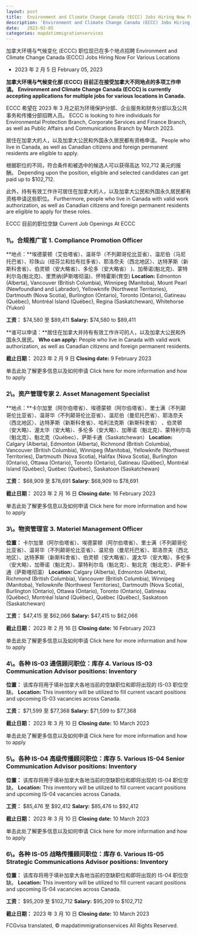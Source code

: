 ```yaml
---
layout: post
title:  Environment and Climate Change Canada (ECCC) Jobs Hiring Now For Various Locations
description: 'Environment and Climate Change Canada (ECCC) Jobs Hiring Now For Various Locations'
date:   2023-02-05
categories: mapdatimmigrationservices
---
```


加拿大环境与气候变化 (ECCC) 职位现已在多个地点招聘	Environment and Climate Change Canada (ECCC) Jobs Hiring Now For Various Locations
	
* 2023 年 2 月 5 日	  February 05, 2023
	
**加拿大环境与气候变化部 (ECCC) 目前正在接受加拿大不同地点的多项工作申请。**	**Environment and Climate Change Canada (ECCC) is currently accepting applications for multiple jobs for various locations in Canada.**
	
ECCC 希望在 2023 年 3 月之前为环境保护分部、企业服务和财务分部以及公共事务和传播分部招聘人员。	ECCC is looking to hire individuals for Environmental Protection Branch, Corporate Services and Finance Branch, as well as Public Affairs and Communications Branch by March 2023.
	
居住在加拿大的人，以及加拿大公民和外国永久居民都有资格申请。	People who live in Canada, as well as Canadian citizens and foreign permanent residents are eligible to apply.
	
根据职位的不同，符合条件和被选中的候选人可以获得高达 102,712 美元的报酬。	Depending upon the position, eligible and selected candidates can get paid up to $102,712.
	
此外，持有有效工作许可居住在加拿大的人，以及加拿大公民和外国永久居民都有资格申请这些职位。	Furthermore, people who live in Canada with valid work authorization, as well as Canadian citizens and foreign permanent residents are eligible to apply for these roles.
	
ECCC 目前的职位空缺	Current Job Openings At ECCC
	
### 1\。合规推广官	1\. Compliance Promotion Officer
	
**地点：**埃德蒙顿（艾伯塔省）、温哥华（不列颠哥伦比亚省）、温尼伯（马尼托巴省）、珍珠山（纽芬兰和拉布拉多省）、耶洛奈夫（西北地区）、达特茅斯（新斯科舍省）、伯灵顿（安大略省）、多伦多（安大略省） )、加蒂诺(魁北克)、蒙特利尔岛(魁北克)、里贾纳(萨斯喀彻温)、怀特霍斯(育空)	**Location:** Edmonton (Alberta), Vancouver (British Columbia), Winnipeg (Manitoba), Mount Pearl (Newfoundland and Labrador), Yellowknife (Northwest Territories), Dartmouth (Nova Scotia), Burlington (Ontario), Toronto (Ontario), Gatineau (Québec), Montréal Island (Québec), Regina (Saskatchewan), Whitehorse (Yukon)
	
**工资：** $74,580 至 $89,411	**Salary:** $74,580 to $89,411
	
**谁可以申请：**居住在加拿大并持有有效工作许可的人，以及加拿大公民和外国永久居民。	**Who can apply:** People who live in Canada with valid work authorization, as well as Canadian citizens and foreign permanent residents.
	
**截止日期：** 2023 年 2 月 9 日	**Closing date:** 9 February 2023
	
单击此处了解更多信息以及如何申请	Click here for more information and how to apply
	
### 2\。资产管理专家	2\. Asset Management Specialist
	
**地点：**卡尔加里（阿尔伯塔省）、埃德蒙顿（阿尔伯塔省）、里士满（不列颠哥伦比亚省）、温哥华（不列颠哥伦比亚省）、温尼伯（曼尼托巴省）、耶洛奈夫（西北地区）、达特茅斯（新斯科舍省）、哈利法克斯（新斯科舍省） 、伯灵顿（安大略）、渥太华（安大略）、多伦多（安大略）、加蒂诺（魁北克）、蒙特利尔岛（魁北克）、魁北克（Québec）、萨斯卡通（Saskatchewan）	**Location:** Calgary (Alberta), Edmonton (Alberta), Richmond (British Columbia), Vancouver (British Columbia), Winnipeg (Manitoba), Yellowknife (Northwest Territories), Dartmouth (Nova Scotia), Halifax (Nova Scotia), Burlington (Ontario), Ottawa (Ontario), Toronto (Ontario), Gatineau (Québec), Montréal Island (Québec), Québec (Québec), Saskatoon (Saskatchewan)
	
**工资：** $68,909 至 $78,691	**Salary:** $68,909 to $78,691
	
**截止日期：** 2023 年 2 月 16 日	**Closing date:** 16 February 2023
	
单击此处了解更多信息以及如何申请	Click here for more information and how to apply
	
### 3\。物资管理官	3\. Materiel Management Officer
	
**位置：** 卡尔加里（阿尔伯塔省）、埃德蒙顿（阿尔伯塔省）、里士满（不列颠哥伦比亚省）、温哥华（不列颠哥伦比亚省）、温尼伯（曼尼托巴省）、耶洛奈夫（西北地区）、达特茅斯（新斯科舍省）、伯灵顿（安大略省）、渥太华（安大略）、多伦多（安大略）、加蒂诺（魁北克）、蒙特利尔岛（魁北克）、魁北克（魁北克）、萨斯卡通（萨斯喀彻温）	**Location:** Calgary (Alberta), Edmonton (Alberta), Richmond (British Columbia), Vancouver (British Columbia), Winnipeg (Manitoba), Yellowknife (Northwest Territories), Dartmouth (Nova Scotia), Burlington (Ontario), Ottawa (Ontario), Toronto (Ontario), Gatineau (Québec), Montréal Island (Québec), Québec (Québec), Saskatoon (Saskatchewan)
	
**工资：** $47,415 至 $62,066	**Salary:** $47,415 to $62,066
	
**截止日期：** 2023 年 2 月 16 日	**Closing date:** 16 February 2023
	
单击此处了解更多信息以及如何申请	Click here for more information and how to apply
	
### 4\。各种 IS-03 通信顾问职位：库存	4\. Various IS-03 Communication Advisor positions: Inventory
	
**位置：** 该库存将用于填补加拿大各地当前的空缺职位和即将出现的 IS-03 职位空缺。	**Location:** This inventory will be utilized to fill current vacant positions and upcoming IS-03 vacancies across Canada.
	
**工资：** $71,599 至 $77,368	**Salary:** $71,599 to $77,368
	
**截止日期：** 2023 年 3 月 10 日	**Closing date:** 10 March 2023
	
单击此处了解更多信息以及如何申请	Click here for more information and how to apply
	
### 5\。各种 IS-04 高级传播顾问职位：库存	5\. Various IS-04 Senior Communication Advisor positions: Inventory
	
**位置：** 该库存将用于填补加拿大各地当前的空缺职位和即将出现的 IS-04 职位空缺。	**Location:** This inventory will be utilized to fill current vacant positions and upcoming IS-04 vacancies across Canada.
	
**工资：** $85,476 至 $92,412	**Salary:** $85,476 to $92,412
	
**截止日期：** 2023 年 3 月 10 日	**Closing date:** 10 March 2023
	
单击此处了解更多信息以及如何申请	Click here for more information and how to apply
	
### 6\。各种 IS-05 战略传播顾问职位：库存	6\. Various IS-05 Strategic Communications Advisor positions: Inventory
	
**位置：** 该库存将用于填补加拿大各地当前的空缺职位和即将出现的 IS-04 职位空缺。	**Location:** This inventory will be utilized to fill current vacant positions and upcoming IS-04 vacancies across Canada.
	
**工资：** $95,209 至 $102,712	**Salary:** $95,209 to $102,712
	
**截止日期：** 2023 年 3 月 10 日	**Closing date:** 10 March 2023

FCGvisa translated, © mapdatimmigrationservices All Rights Reserved.
